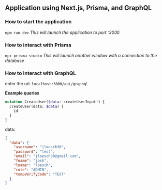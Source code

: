 ## Application using Next.js, Prisma, and GraphQL

### How to start the application
`npm run dev`
*This will launch the application to port :3000*

### How to interact with Prisma
`npx prisma studio`
*This will launch another window with a connection to the database*

### How to interact with GraphQL
enter the url: `localhost:3000/api/graphql`

**Example queries**
```graphql
mutation CreateUser($data: createUserInput!) {
  createUser(data: $data) {
    id
  }
}
```
data:
```json
{
  "data": {
    "username": "jloesch30",
    "password": "test",
    "email": "jloesch30@gmail.com",
    "fname": "josh",
    "lname": "loesch",
    "role": "ADMIN",
    "tempVerifyCode": "TEST"
  }
}
```
